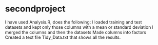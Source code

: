 # secondproject
I have used Analysis.R, does the following:
I loaded training and test datasets and kept only those columns with a mean or standard deviation
I merged the columns and then the datasets
Made columns into factors
Created a text file Tidy_Data.txt that shows all the results.

